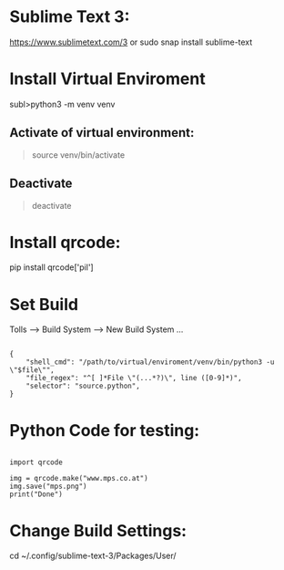 # Sublime Text 3:
https://www.sublimetext.com/3
or
sudo snap install sublime-text



# Install Virtual Enviroment
subl>python3 -m venv venv


## Activate of virtual environment:
>source venv/bin/activate

## Deactivate
>deactivate

# Install qrcode:
pip install qrcode['pil']


# Set Build
Tolls --> Build System --> New Build System ...
<pre><code>
{
    "shell_cmd": "/path/to/virtual/enviroment/venv/bin/python3 -u \"$file\"",
    "file_regex": "^[ ]*File \"(...*?)\", line ([0-9]*)",
    "selector": "source.python",
}
</pre></code>


# Python Code for testing:
<pre><code>
import qrcode

img = qrcode.make("www.mps.co.at")
img.save("mps.png")
print("Done")
</pre></code>


# Change Build Settings:
cd ~/.config/sublime-text-3/Packages/User/<filename>
